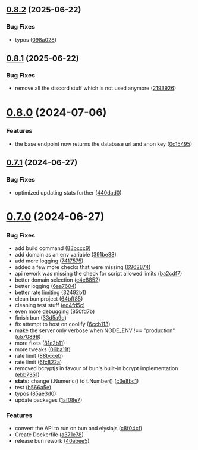 ## [0.8.2](https://github.com/Torwent/wasp-api/compare/v0.8.1...v0.8.2) (2025-06-22)


### Bug Fixes

* typos ([098a028](https://github.com/Torwent/wasp-api/commit/098a0281708dbc518f984ef988ffff7e736aa474))



## [0.8.1](https://github.com/Torwent/wasp-api/compare/v0.8.0...v0.8.1) (2025-06-22)


### Bug Fixes

* remove all the discord stuff which is not used anymore ([2193926](https://github.com/Torwent/wasp-api/commit/21939265987f488a93a471686a06f99d107dc4eb))



# [0.8.0](https://github.com/Torwent/wasp-api/compare/v0.7.1...v0.8.0) (2024-07-06)


### Features

* the base endpoint now returns the database url and anon key ([0c15495](https://github.com/Torwent/wasp-api/commit/0c1549503a00f2d0f09a661db050a666fecf8160))



## [0.7.1](https://github.com/Torwent/wasp-api/compare/v0.7.0...v0.7.1) (2024-06-27)


### Bug Fixes

* optimized updating stats further ([440dad0](https://github.com/Torwent/wasp-api/commit/440dad01fbe63e189862b26058c268ce298e3ec6))



# [0.7.0](https://github.com/Torwent/wasp-api/compare/v0.6.10...v0.7.0) (2024-06-27)


### Bug Fixes

* add build command ([83bccc9](https://github.com/Torwent/wasp-api/commit/83bccc93c06e6d3de4ba2e66c070709943814941))
* add domain as an env variable ([391be33](https://github.com/Torwent/wasp-api/commit/391be339e1ffed3648072e4985cc6bd5d8137a22))
* add more logging ([7417575](https://github.com/Torwent/wasp-api/commit/741757541eaaf697f45de94d1d5ef5bc632800e1))
* added a few more checks that were missing ([6962874](https://github.com/Torwent/wasp-api/commit/69628745d0037f843975dbb206937bc06aa128b1))
* api rework was missing the check for script allowed limits ([ba2cdf7](https://github.com/Torwent/wasp-api/commit/ba2cdf7211a325054e7bf4088aaa5ca7755e92aa))
* better domain selection ([c4e8852](https://github.com/Torwent/wasp-api/commit/c4e88524499f83884293d6687ab90a22e87a3960))
* better logging ([6aa7604](https://github.com/Torwent/wasp-api/commit/6aa76043579c1ef5811db125268aa39619714a63))
* better rate limiting ([32492b1](https://github.com/Torwent/wasp-api/commit/32492b1c00e49b32c65e95008f6abaf439f8a882))
* clean bun project ([64bff85](https://github.com/Torwent/wasp-api/commit/64bff857e15e9051ad13afde383e7086fd745d43))
* cleaning test stuff ([ed4fd5c](https://github.com/Torwent/wasp-api/commit/ed4fd5cdcb59ebe553b447452af8ffa345835aaa))
* even more debugging ([850fd7b](https://github.com/Torwent/wasp-api/commit/850fd7bc615c9c0c8dd263f55eefeef9c3452466))
* finish bun ([33d5a9d](https://github.com/Torwent/wasp-api/commit/33d5a9d9a3eefe08a9d42424092e47171464c26a))
* fix attempt to host on coolify ([6ccb113](https://github.com/Torwent/wasp-api/commit/6ccb113d98de033f0438f64b91b3062378de24b6))
* make the server only verbose when NODE_ENV !== "production" ([c570896](https://github.com/Torwent/wasp-api/commit/c570896c4ecfb126f53be70f99eb479ee1d40ca1))
* more fixes ([81e2b11](https://github.com/Torwent/wasp-api/commit/81e2b11d6fee4623c050cc8ed8b92ad28af6e8e8))
* more tweaks ([06ba11f](https://github.com/Torwent/wasp-api/commit/06ba11fcbc3dc7e57b004cae81c655b23aab5dfb))
* rate limit ([88bcceb](https://github.com/Torwent/wasp-api/commit/88bcceb6c5be4736adb7909918048880593373af))
* rate limit ([6fc822a](https://github.com/Torwent/wasp-api/commit/6fc822ae5123f8f386111adbc5f873fc864699ff))
* removed bcryptjs in favour of bun's built-in bcrypt implementation ([ebb7351](https://github.com/Torwent/wasp-api/commit/ebb73516839c84b6b7dd1b66f927f6abd1aab879))
* **stats:** change t.Numeric() to t.Number() ([c3e8bc1](https://github.com/Torwent/wasp-api/commit/c3e8bc1e2a9326938abfa7bc99bee6b8d6c83219))
* test ([b566a5e](https://github.com/Torwent/wasp-api/commit/b566a5ea2e4d642223557650e62037f22e1a35e6))
* typos ([85ae3d0](https://github.com/Torwent/wasp-api/commit/85ae3d0970f833692d57ed6be584152e153ee49f))
* update packages ([1af08e7](https://github.com/Torwent/wasp-api/commit/1af08e78c1a10c254c11cbb81a024f103713c8ef))


### Features

* convert the API to run on bun and elysiajs ([c8f04cf](https://github.com/Torwent/wasp-api/commit/c8f04cfa6c3795af01c781bca31f4e7e8dbabeae))
* Create Dockerfile ([a371e78](https://github.com/Torwent/wasp-api/commit/a371e7870a4dd42f52136aa7de16f9e3cc25257e))
* release bun rework ([40abee5](https://github.com/Torwent/wasp-api/commit/40abee58b788699c738959f77104d86fc66a9933))



